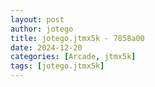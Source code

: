 ```yaml
---
layout: post
author: jotego
title: jotego.jtmx5k - 7858a00
date: 2024-12-20
categories: [Arcade, jtmx5k]
tags: [jotego.jtmx5k]
---
```


